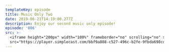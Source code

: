 ```yaml
---
templateKey: episode
title: Music Only Two
date: 2019-06-21T14:19:00.277Z
description: Enjoy our second music only episode!
episode: '006'
src: >-
  <iframe height="200px" width="100%" frameborder="no" scrolling="no" seamless
  src="https://player.simplecast.com/bbf9a888-c527-496c-b2fe-9fbda698cd62?dark=false"></iframe>
---
```



